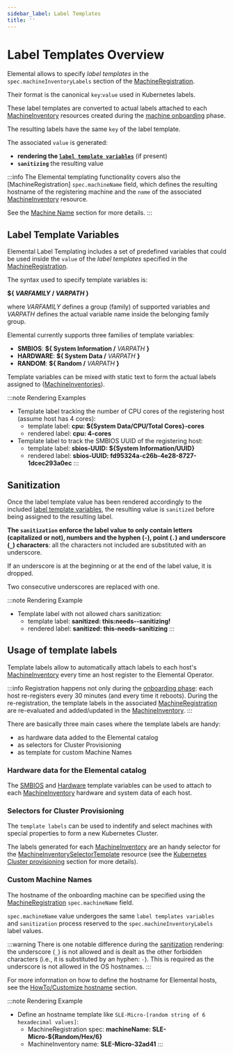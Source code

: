 ```yaml
---
sidebar_label: Label Templates
title: ''
---
```


<head>
  <link rel="canonical" href="https://elemental.docs.rancher.com/label-templates"/>
</head>

# Label Templates Overview
Elemental allows to specify *label templates* in the `spec.machineInventoryLabels` section of the 
[MachineRegistration](machineregistration-reference).

Their format is the canonical `key`:`value` used in Kubernetes labels.

These label templates are converted to actual labels attached to each
[MachineInventory](machineinventory-reference) resources created during the
[machine onboarding](architecture-machineonboarding) phase.

The resulting labels have the same `key` of the label template.

The associated `value` is generated:
* **rendering the [`label template variables`](#label-template-variables)** (if present)
* **`sanitizing`** the resulting value


:::info
The Elemental templating functionality covers also the [MachineRegistration] `spec.machineName` field,
which defines the resulting hostname of the registering machine and the `name` of the associated
[MachineInventory](machineinventory-reference) resource.

See the [Machine Name](#custom-machine-names) section for more details.
:::

## Label Template Variables
Elemental Label Templating includes a set of predefined variables that could be used inside the `value` of
the *label templates* specified in the [MachineRegistration](machineregistration-reference).

The syntax used to specify template variables is:

**\$\{ *VARFAMILY* \/ *VARPATH* \}**

where _VARFAMILY_ defines a group (family) of supported variables and _VARPATH_ defines the actual variable
name inside the belonging family group.

Elemental currently supports three families of template variables:
* **SMBIOS**:  **\$\{ System Information \/** _VARPATH_ **\}**
* **HARDWARE**:  **\$\{ System Data \/** _VARPATH_ **\}**
* **RANDOM**:  **\$\{ Random \/** _VARPATH_ **\}**

Template variables can be mixed with static text to form the actual labels assigned to
([MachineInventories](machineinventory-reference)).

:::note Rendering Examples
* Template label tracking the number of CPU cores of the registering host (assume host has 4 cores):
  * template label: **cpu: $\{System Data\/CPU\/Total Cores\}-cores**
  * rendered label: **cpu: 4-cores**
* Template label to track the SMBIOS UUID of the registering host:
  * template label: **sbios-UUID: \$\{System Information\/UUID\}**
  * rendered label: **sbios-UUID: fd95324a-c26b-4e28-8727-1dcec293a0ec**
:::

## Sanitization
Once the label template value has been rendered accordingly to the included [label template variables](#label-template-variables), the resulting value is `sanitized` before being assigned to the resulting label.

**The `sanitization` enforce the label value to only contain letters (capitalized or not), numbers and the hyphen (`-`), point (`.`) and underscore (`_`) characters**:
all the characters not included are substituted with an underscore.

If an underscore is at the beginning or at the end of the label value, it is dropped.

Two consecutive underscores are replaced with one.

:::note Rendering Example
* Template label with not allowed chars sanitization:
  * template label: **sanitized: this:needs--sanitizing!**
  * rendered label: **sanitized: this-needs-sanitizing**
:::

## Usage of template labels
Template labels allow to automatically attach labels to each host's
[MachineInventory](machineinventory-reference) every time an host register to the Elemental Operator.

:::info
Registration happens not only during the [onboarding phase](architecture-machineonboarding): each host
re-registers every 30 minutes (and every time it reboots).
During the re-registration, the template labels in the associated
[MachineRegistration](machineregistration-reference) are re-evaluated and added/updated in the
[MachineInventory](machineinventory-reference).
:::

There are basically three main cases where the template labels are handy:
* as hardware data added to the Elemental catalog
* as selectors for Cluster Provisioning
* as template for custom Machine Names

### Hardware data for the Elemental catalog
The [SMBIOS](smbios) and [Hardware](hardwarelabels) template variables can be used to attach to each
[MachineInventory](machineinventory-reference) hardware and system data of each host.

### Selectors for Cluster Provisioning
The `template labels` can be used to indentify and select machines with special properties to form
a new Kubernetes Cluster.

The labels generated for each [MachineInventory](machineinventory-reference) are an handy selector for the
[MachineInventorySelectorTemplate](machineinventoryselectortemplate-reference) resource
(see the [Kubernetes Cluster provisioning](architecture-clusterdeployment#kubernetes-cluster-provisioning)
section for more details).

### Custom Machine Names
The hostname of the onboarding machine can be specified using the
[MachineRegistration](machineregistration-reference) `spec.machineName` field.

`spec.machineName` value undergoes the same `label templates variables` and `sanitization` process reserved
to the `spec.machineInventoryLabels` label values.

:::warning
There is one notable difference during the [sanitization](#sanitization) rendering: the underscore (`_`) is
not allowed and is dealt as the other forbidden characters (i.e., it is substituted by an hyphen: `-`).
This is required as the underscore is not allowed in the OS hostnames.
:::

For more information on how to define the hostname for Elemental hosts, see the
[HowTo/Customize hostname](hostname) section.

:::note Rendering Example
* Define an hostname template like `SLE-Micro-[random string of 6 hexadecimal values]`:
  * MachineRegistration spec: **machineName: SLE-Micro-\$\{Random\/Hex\/6\}**
  * MachineInventory name: **SLE-Micro-32ad41**
:::
